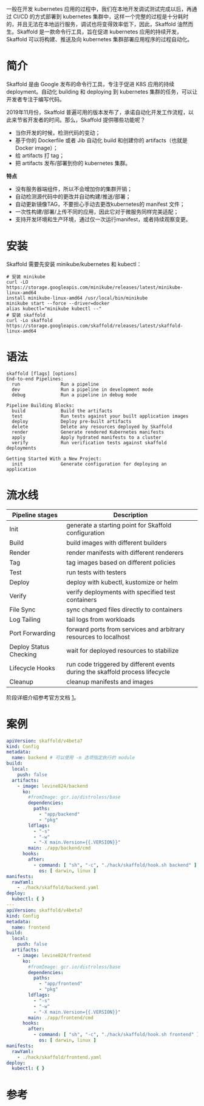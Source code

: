 一般在开发 kubernetes 应用的过程中，我们在本地开发调试测试完成以后，再通过 CI/CD 的方式部署到 kubernetes 集群中，这样一个完整的过程是十分耗时的，并且无法在本地运行服务，调试也将变得效率低下，因此，Skaffold 油然而生。Skaffold 是一款命令行工具，旨在促进 kubernetes 应用的持续开发，Skaffold 可以将构建、推送及向 kubernetes 集群部署应用程序的过程自动化。

# 简介

Skaffold 是由 Google 发布的命令行工具，专注于促进 K8S 应用的持续 deployment。自动化 building 和 deploying 到 kubernetes 集群的任务，可以让开发者专注于编写代码。

2019年11月份，Skaffold 普遍可用的版本发布了，承诺自动化开发工作流程，以此来节省开发者的时间。那么，Skaffold 提供哪些功能呢？

- 当你开发的时候，检测代码的变动；
- 基于你的 Dockerfile 或者 Jib 自动化 build 和创建你的 artifacts（也就是 Docker image）；
- 给 artifacts 打 tag；
- 把 artifacts 发布/部署到你的 kubernetes 集群。

**特点**

- 没有服务器端组件，所以不会增加你的集群开销；
- 自动检测源代码中的更改并自动构建/推送/部署；
- 自动更新镜像TAG，不要担心手动去更改kubernetes的 manifest 文件；
- 一次性构建/部署/上传不同的应用，因此它对于微服务同样完美适配；
- 支持开发环境和生产环境，通过仅一次运行manifest，或者持续观察变更。

# 安装

Skaffold 需要先安装 minikube/kubernetes 和 kubectl：

```shell
# 安装 minikube
curl -LO https://storage.googleapis.com/minikube/releases/latest/minikube-linux-amd64
install minikube-linux-amd64 /usr/local/bin/minikube
minikube start --force --driver=docker
alias kubectl="minikube kubectl --"
# 安装 skaffold
curl -Lo skaffold https://storage.googleapis.com/skaffold/releases/latest/skaffold-linux-amd64
```

# 语法

```shell
skaffold [flags] [options]
End-to-end Pipelines:
  run               Run a pipeline
  dev               Run a pipeline in development mode
  debug             Run a pipeline in debug mode

Pipeline Building Blocks:
  build             Build the artifacts
  test              Run tests against your built application images
  deploy            Deploy pre-built artifacts
  delete            Delete any resources deployed by Skaffold
  render            Generate rendered Kubernetes manifests
  apply             Apply hydrated manifests to a cluster
  verify            Run verification tests against skaffold deployments

Getting Started With a New Project:
  init              Generate configuration for deploying an application
```

# 流水线

| **Pipeline stages**    | **Description**                                              |
| ---------------------- | ------------------------------------------------------------ |
| Init                   | generate a starting point for Skaffold configuration         |
| Build                  | build images with different builders                         |
| Render                 | render manifests with different renderers                    |
| Tag                    | tag images based on different policies                       |
| Test                   | run tests with testers                                       |
| Deploy                 | deploy with kubectl, kustomize or helm                       |
| Verify                 | verify deployments with specified test containers            |
| File Sync              | sync changed files directly to containers                    |
| Log Tailing            | tail logs from workloads                                     |
| Port Forwarding        | forward ports from services and arbitrary resources to localhost |
| Deploy Status Checking | wait for deployed resources to stabilize                     |
| Lifecycle Hooks        | run code triggered by different events during the skaffold process lifecycle |
| Cleanup                | cleanup manifests and images                                 |

阶段详细介绍参考官方文档 [1]。

# 案例

```yaml
apiVersion: skaffold/v4beta7
kind: Config
metadata:
  name: backend # 可以使用 -m 选项指定执行的 module
build:
  local:
    push: false
  artifacts:
    - image: levine824/backend
      ko:
        #fromImage: gcr.io/distroless/base
        dependencies:
          paths:
            - "app/backend"
            - "pkg"
        ldflags:
          - "-s"
          - "-w"
          - "-X main.Version={{.VERSION}}"
        main: ./app/backend/cmd
      hooks:
        after:
          - command: [ "sh", "-c", "./hack/skaffold/hook.sh backend" ]
            os: [ darwin, linux ]
manifests:
  rawYaml:
    - ./hack/skaffold/backend.yaml
deploy:
  kubectl: { }
---
apiVersion: skaffold/v4beta7
kind: Config
metadata:
  name: frontend
build:
  local:
    push: false
  artifacts:
    - image: levine824/frontend
      ko:
        #fromImage: gcr.io/distroless/base
        dependencies:
          paths:
            - "app/frontend"
            - "pkg"
        ldflags:
          - "-s"
          - "-w"
          - "-X main.Version={{.VERSION}}"
        main: ./app/frontend/cmd
      hooks:
        after:
          - command: [ "sh", "-c", "./hack/skaffold/hook.sh frontend" ]
            os: [ darwin, linux ]
manifests:
  rawYaml:
    - ./hack/skaffold/frontend.yaml
deploy:
  kubectl: { }
```

# 参考

[1]: https://skaffold.dev/docs	"skaffold 官方文档"

